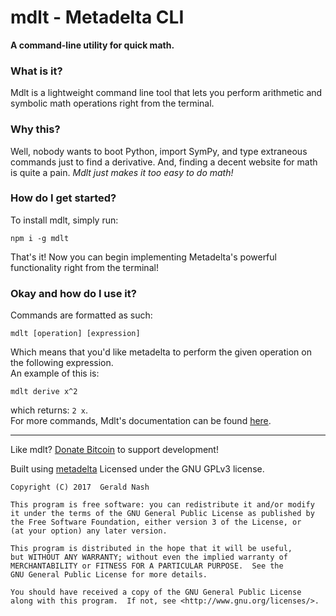 # mdlt - Metadelta CLI
**A command-line utility for quick math.**  
### What is it?
Mdlt is a lightweight command line tool that lets you perform arithmetic and symbolic math operations right from the terminal.

### Why this?
Well, nobody wants to boot Python, import SymPy, and type extraneous commands just to find a derivative. And, finding a decent website for math is quite a pain. *Mdlt just makes it too easy to do math!*

### How do I get started?
To install mdlt, simply run:
```
npm i -g mdlt
```
That's it! Now you can begin implementing Metadelta's powerful functionality right from the terminal!

### Okay and how do I use it?
Commands are formatted as such:
```
mdlt [operation] [expression]
```
Which means that you'd like metadelta to perform the given operation on the following expression.  
An example of this is:
```
mdlt derive x^2
```
which returns: `2 x`.  
For more commands, Mdlt's documentation can be found [here](https://github.com/aunyks/mdlt/blob/master/DOCS.md).
______________________________________________
Like mdlt? [Donate Bitcoin](https://coinbase.com/aunyks) to support development!  

Built using [metadelta](https://github.com/aunyks/metadelta-js)
Licensed under the GNU GPLv3 license.  

    Copyright (C) 2017  Gerald Nash

    This program is free software: you can redistribute it and/or modify
    it under the terms of the GNU General Public License as published by
    the Free Software Foundation, either version 3 of the License, or
    (at your option) any later version.

    This program is distributed in the hope that it will be useful,
    but WITHOUT ANY WARRANTY; without even the implied warranty of
    MERCHANTABILITY or FITNESS FOR A PARTICULAR PURPOSE.  See the
    GNU General Public License for more details.

    You should have received a copy of the GNU General Public License
    along with this program.  If not, see <http://www.gnu.org/licenses/>.
